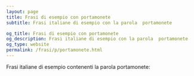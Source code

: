 ```yaml
---
layout: page
title: Frasi di esempio con portamonete 
subtitle: Frasi italiane di esempio con la parola  portamonete

og_title: Frasi di esempio con portamonete 
og_description: Frasi italiane di esempio con la parola  portamonete
og_type: website
permalink: /frasi/p/portamonete.html
---
```


Frasi italiane di esempio contenenti la parola portamonete:



